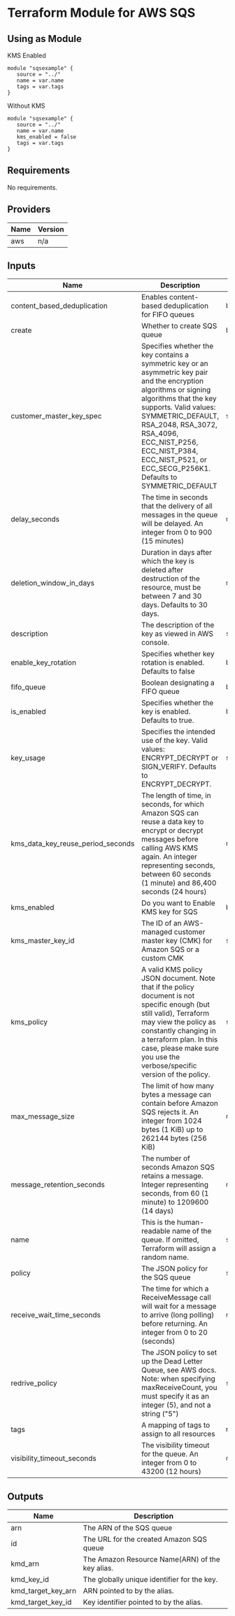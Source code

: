 # Terraform Module for AWS SQS

## Using as Module

KMS Enabled

```hcl
module "sqsexample" {
   source = "../"
   name = var.name
   tags = var.tags
}
```

Without KMS

```hcl
module "sqsexample" {
   source = "../"
   name = var.name
   kms_enabled = false
   tags = var.tags
}
```

<!-- BEGINNING OF PRE-COMMIT-TERRAFORM DOCS HOOK -->

## Requirements

No requirements.

## Providers

| Name | Version |
| ---- | ------- |
| aws  | n/a     |

## Inputs

| Name                              | Description                                                                                                                                                                                                                                                                                                           | Type          | Default               | Required |
| --------------------------------- | --------------------------------------------------------------------------------------------------------------------------------------------------------------------------------------------------------------------------------------------------------------------------------------------------------------------- | ------------- | --------------------- | :------: |
| content_based_deduplication       | Enables content-based deduplication for FIFO queues                                                                                                                                                                                                                                                                   | `bool`        | `false`               |    no    |
| create                            | Whether to create SQS queue                                                                                                                                                                                                                                                                                           | `bool`        | `true`                |    no    |
| customer_master_key_spec          | Specifies whether the key contains a symmetric key or an asymmetric key pair and the encryption algorithms or signing algorithms that the key supports. Valid values: SYMMETRIC_DEFAULT, RSA_2048, RSA_3072, RSA_4096, ECC_NIST_P256, ECC_NIST_P384, ECC_NIST_P521, or ECC_SECG_P256K1. Defaults to SYMMETRIC_DEFAULT | `string`      | `"SYMMETRIC_DEFAULT"` |    no    |
| delay_seconds                     | The time in seconds that the delivery of all messages in the queue will be delayed. An integer from 0 to 900 (15 minutes)                                                                                                                                                                                             | `number`      | `0`                   |    no    |
| deletion_window_in_days           | Duration in days after which the key is deleted after destruction of the resource, must be between 7 and 30 days. Defaults to 30 days.                                                                                                                                                                                | `number`      | `30`                  |    no    |
| description                       | The description of the key as viewed in AWS console.                                                                                                                                                                                                                                                                  | `string`      | `"SQS: KMS Key for"`  |    no    |
| enable_key_rotation               | Specifies whether key rotation is enabled. Defaults to false                                                                                                                                                                                                                                                          | `bool`        | `false`               |    no    |
| fifo_queue                        | Boolean designating a FIFO queue                                                                                                                                                                                                                                                                                      | `bool`        | `false`               |    no    |
| is_enabled                        | Specifies whether the key is enabled. Defaults to true.                                                                                                                                                                                                                                                               | `bool`        | `true`                |    no    |
| key_usage                         | Specifies the intended use of the key. Valid values: ENCRYPT_DECRYPT or SIGN_VERIFY. Defaults to ENCRYPT_DECRYPT.                                                                                                                                                                                                     | `string`      | `"ENCRYPT_DECRYPT"`   |    no    |
| kms_data_key_reuse_period_seconds | The length of time, in seconds, for which Amazon SQS can reuse a data key to encrypt or decrypt messages before calling AWS KMS again. An integer representing seconds, between 60 seconds (1 minute) and 86,400 seconds (24 hours)                                                                                   | `number`      | `300`                 |    no    |
| kms_enabled                       | Do you want to Enable KMS key for SQS                                                                                                                                                                                                                                                                                 | `bool`        | `true`                |    no    |
| kms_master_key_id                 | The ID of an AWS-managed customer master key (CMK) for Amazon SQS or a custom CMK                                                                                                                                                                                                                                     | `string`      | `null`                |    no    |
| kms_policy                        | A valid KMS policy JSON document. Note that if the policy document is not specific enough (but still valid), Terraform may view the policy as constantly changing in a terraform plan. In this case, please make sure you use the verbose/specific version of the policy.                                             | `string`      | `""`                  |    no    |
| max_message_size                  | The limit of how many bytes a message can contain before Amazon SQS rejects it. An integer from 1024 bytes (1 KiB) up to 262144 bytes (256 KiB)                                                                                                                                                                       | `number`      | `262144`              |    no    |
| message_retention_seconds         | The number of seconds Amazon SQS retains a message. Integer representing seconds, from 60 (1 minute) to 1209600 (14 days)                                                                                                                                                                                             | `number`      | `345600`              |    no    |
| name                              | This is the human-readable name of the queue. If omitted, Terraform will assign a random name.                                                                                                                                                                                                                        | `string`      | `null`                |    no    |
| policy                            | The JSON policy for the SQS queue                                                                                                                                                                                                                                                                                     | `string`      | `""`                  |    no    |
| receive_wait_time_seconds         | The time for which a ReceiveMessage call will wait for a message to arrive (long polling) before returning. An integer from 0 to 20 (seconds)                                                                                                                                                                         | `number`      | `0`                   |    no    |
| redrive_policy                    | The JSON policy to set up the Dead Letter Queue, see AWS docs. Note: when specifying maxReceiveCount, you must specify it as an integer (5), and not a string ("5")                                                                                                                                                   | `string`      | `""`                  |    no    |
| tags                              | A mapping of tags to assign to all resources                                                                                                                                                                                                                                                                          | `map(string)` | `{}`                  |    no    |
| visibility_timeout_seconds        | The visibility timeout for the queue. An integer from 0 to 43200 (12 hours)                                                                                                                                                                                                                                           | `number`      | `30`                  |    no    |

## Outputs

| Name               | Description                                     |
| ------------------ | ----------------------------------------------- |
| arn                | The ARN of the SQS queue                        |
| id                 | The URL for the created Amazon SQS queue        |
| kmd_arn            | The Amazon Resource Name(ARN) of the key alias. |
| kmd_key_id         | The globally unique identifier for the key.     |
| kmd_target_key_arn | ARN pointed to by the alias.                    |
| kmd_target_key_id  | Key identifier pointed to by the alias.         |

<!-- END OF PRE-COMMIT-TERRAFORM DOCS HOOK -->

